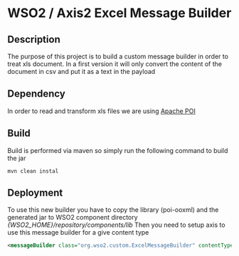 # WSO2 / Axis2 Excel Message Builder

## Description
The purpose of this project is to build a custom message builder in order to treat xls document. In a first version it will only convert the content of the document in csv and put it as a text in the payload

## Dependency
In order to read and transform xls files we are using [Apache POI](https://poi.apache.org/)

## Build
Build is performed via maven so simply run the following command to build the jar

```
mvn clean instal
```

## Deployment
To use this new builder you have to copy the library (poi-ooxml) and the generated jar to WSO2 component directory  *{WSO2_HOME}/repository/components/lib*
Then you need to setup axis to use this message builder for a give content type

```xml
<messageBuilder class="org.wso2.custom.ExcelMessageBuilder" contentType="application/vnd.ms-excel"/> 
```
